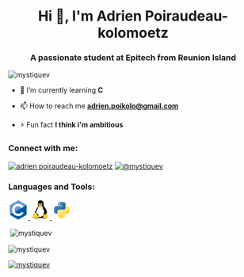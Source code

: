 <h1 align="center">Hi 👋, I'm Adrien Poiraudeau-kolomoetz</h1>
<h3 align="center">A passionate student at Epitech from Reunion Island</h3>

<p align="left"> <img src="https://komarev.com/ghpvc/?username=mystiquev&label=Profile%20views&color=0e75b6&style=flat" alt="mystiquev" /> </p>

- 🌱 I’m currently learning **C**

- 📫 How to reach me **adrien.poikolo@gmail.com**

- ⚡ Fun fact **I think i'm ambitious**

<h3 align="left">Connect with me:</h3>
<p align="left">
<a href="https://www.linkedin.com/in/adrien-poiraudeau-kolomoetz-a5b8032a3/" target="blank"><img align="center" src="https://raw.githubusercontent.com/rahuldkjain/github-profile-readme-generator/master/src/images/icons/Social/linked-in-alt.svg" alt="adrien poiraudeau-kolomoetz" height="30" width="40" /></a>
<a href="https://www.youtube.com/channel/UCrBITl9g-azEInKgehEhWiA" target="blank"><img align="center" src="https://raw.githubusercontent.com/rahuldkjain/github-profile-readme-generator/master/src/images/icons/Social/youtube.svg" alt="@mystiquev" height="30" width="40" /></a>
</p>

<h3 align="left">Languages and Tools:</h3>
<p align="left"> <a href="https://www.cprogramming.com/" target="_blank" rel="noreferrer"> <img src="https://raw.githubusercontent.com/devicons/devicon/master/icons/c/c-original.svg" alt="c" width="40" height="40"/> </a> <a href="https://www.linux.org/" target="_blank" rel="noreferrer"> <img src="https://raw.githubusercontent.com/devicons/devicon/master/icons/linux/linux-original.svg" alt="linux" width="40" height="40"/> </a> <a href="https://www.python.org" target="_blank" rel="noreferrer"> <img src="https://raw.githubusercontent.com/devicons/devicon/master/icons/python/python-original.svg" alt="python" width="40" height="40"/> </a> </p>

<p>&nbsp;<img align="center" src="https://github-readme-stats.vercel.app/api?username=mystiquev&show_icons=true&locale=en" alt="mystiquev" /></p>

<p><img align="center" src="https://github-readme-streak-stats.herokuapp.com/?user=mystiquev&theme=dark" alt="mystiquev" /></p>

<p align="left"> <a href="https://github.com/ryo-ma/github-profile-trophy"><img src="https://github-profile-trophy.vercel.app/?username=mystiquev" alt="mystiquev" /></a> </p>
